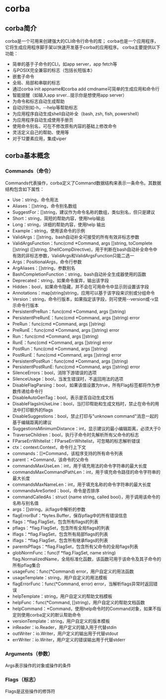 # corba

## corba简介
corba是一个可用来创建强大的CLI命令行命令的库；
corba也是一个应用程序，它将生成应用程序脚手架以快速开发基于corba的应用程序。
corba主要提供以下功能：
* 简单的基于子命令的CLI，如app server，app fetch等
* 与POSIX完全兼容的标志（包括长短版本）
* 嵌套子命令
* 全局、局部和串联的标志
* 通过corba init appname和corba add cmdname可简单的生成应用和命令行
* 智能提醒（如输入app srver...提示你是想使用app server）
* 为命令和标志自动生成帮助
* 自动识别如-h，--help等帮助标志
* 为应用程序自动生成shell自动补全（bash, zsh, fish, powershell）
* 为应用程序自动生成使用手册页
* 使用命令别名，可在不修改原有内容的基础上修改命令
* 灵活定义自己的帮助、使用等
* 对于12要素应用，集成viper

## corba基本概念
### Commands（命令）
Commands代表操作，corba定义了Command数据结构来表示一条命令。其数据结构包含如下属性：
* Use：string，命令用法
* Aliases：[]string，命令别名数组
* SuggestFor：[]string，建议作为命令名称的数组，类似别名，但只是建议
* Short：string，简短的帮助内容，使用help输出
* Long：string，详细的帮助内容，使用help <this-command>输出
* Example：string，使用该命令的示例
* ValidArgs：[]string，bash自动补全可接受的所有有效非标志参数
* ValidArgsFunction：func(cmd *Command, args []string, toComplete []string) ([]string, ShellCompDirective)，用于判断在bash自动补全命令中有效的非标志参数，ValidArgs和ValidArgsFunction只能二选一
* Args：PositionalArgs，命令行参数
* ArgAliases：[]string，参数别名
* BashCompletionFunction：string，bash自动补全生成器使用的函数
* Deprecated：string，如果命令废弃，输出该字段
* Hidden：bool，如果命令隐藏，并不会在可用命令中显示则设置该字段
* Annotations：map[string]string，应用可以基于该字段来识别或分组命令
* Version：string，命令行版本，如果指定该字段，则可使用--version或-v显示命令行版本
* PersistentPreRun：func(cmd *Command, args []string)
* PersistentPreRunE：func(cmd *Command, args []string) error
* PreRun：func(cmd *Command, args []string)
* PreRunE：func(cmd *Command, args []string) error
* Run：func(cmd *Command, args []string)
* RunE：func(cmd *Command, args []string) error
* PostRun：func(cmd *Command, args []string)
* PostRunE：func(cmd *Command, args []string) error
* PersistentPostRun：func(cmd *Command, args []string)
* PersistentPostRunE: func(cmd *Command, args []string) error
* SilenceErrors：bool，消除下游错误的选项
* SilenceUsage：bool，当发生错误时，不返回用法的选项
* DisableFlagParsing：bool，如果该值设置为true，所有Flag标签都将作为参数传递给命令行
* DisableAutoGenTag：bool，表示是否自动生成文档
* DisableFlagsInUseLine：bool，当打印帮助和生成文档时，禁止在命令的用法中打印额外的flags
* DisableSuggestions：bool，禁止打印与"unknown command"消息一起的基于编辑距离的建议
* SuggestionsMinimumDistance：int，显示建议的最小编辑距离，必须大于0
* TraverseChildren：bool，执行子命令时先解析所有父命令的标志
* FParseErrWhitelist：FParseErrWhitelist，可忽略的标志解析错误
* ctx：context.Context，命令行上下文
* commands：[]*Command，该程序支持的所有命令列表
* parent：*Command，该命令的父命令
* commandsMaxUseLen：int，用于填充用法的命令字符串的最大长度
* commandsMaxCommandPathLen：int，用于填充命令路径的命令字符串的最大长度
* commandsMaxNameLen：int，用于填充名称的命令字符串的最大长度
* commandsAreSorted：bool，命令是否排序
* commandCalledAs：struct {name string, called bool}，用于调用该命令的名称与别名值
* args：[]string，从flags中解析的参数
* flagErrorBuf：*bytes.Buffer，保存pflag中的所有错误信息
* flags：*flag.FlagSet，包含所有flags的列表
* pflags：*flag.FlagSet，包含所有全局flags的列表
* lflags：*flag.FlagSet，包含所有局部flags的列表
* iflags：*flag.FlagSet，包含所有继承flags的列表
* parentsPflags：*flag.FlagSet，包含所有父命令的全局flags列表
* globNormFunc：func(f *flag.FlagSet, name string) flag.NormalizedName，全局标准化函数，该函数可用于该命令及其子命令的所有pflag集合
* usageFunc：func(*Command) error，用户自定义的用法函数
* usageTemplate：string，用户自定义的用法模板
* flagErrorFunc：func(*Command, error) error，当解析flags异常时返回错误
* helpTemplate：string，用户自定义的帮助文档模板
* helpFunc：func(*Command, []string)，用户自定义的帮助文档函数
* helpCommand：*Command，使用help命令时的Command对象，如果不指定则使用corba定义的默认帮助命令
* versionTemplate：string，用户自定义的版本模板
* inReader：io.Reader，用户定义的输入用于代替stdin
* outWriter：io.Writer，用户定义的输出用于代替stdout
* errWriter：io.Writer，用户定义的错误输出用于代替stderr

### Arguments（参数）
Args表示操作的对象或操作的条件
### Flags（标志）
Flags是这些操作的修饰符